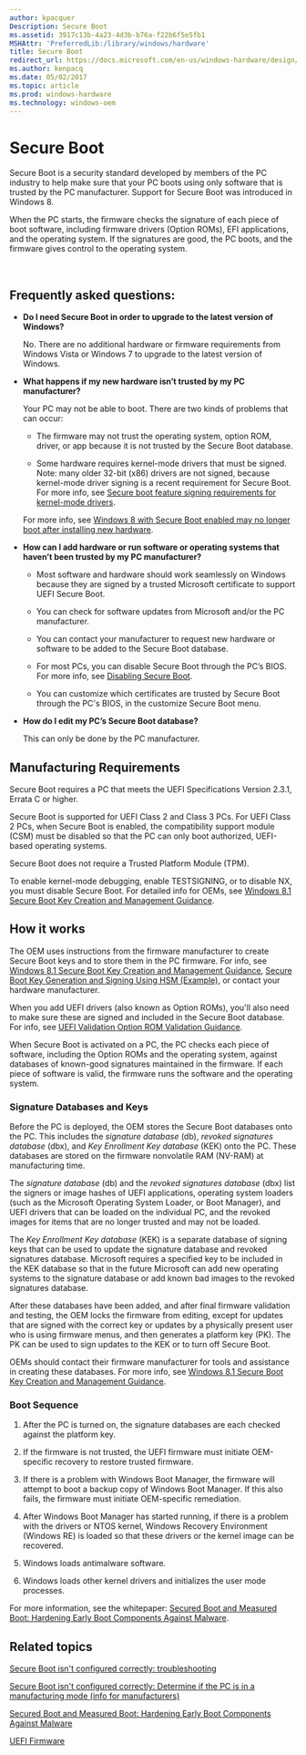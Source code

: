 ```yaml
---
author: kpacquer
Description: Secure Boot
ms.assetid: 3917c13b-4a23-4d3b-b76a-f22b6f5e5fb1
MSHAttr: 'PreferredLib:/library/windows/hardware'
title: Secure Boot
redirect_url: https://docs.microsoft.com/en-us/windows-hardware/design/device-experiences/oem-secure-boot
ms.author: kenpacq
ms.date: 05/02/2017
ms.topic: article
ms.prod: windows-hardware
ms.technology: windows-oem
---
```


# Secure Boot


Secure Boot is a security standard developed by members of the PC industry to help make sure that your PC boots using only software that is trusted by the PC manufacturer. Support for Secure Boot was introduced in Windows 8.

When the PC starts, the firmware checks the signature of each piece of boot software, including firmware drivers (Option ROMs), EFI applications, and the operating system. If the signatures are good, the PC boots, and the firmware gives control to the operating system.

 

## <span id="Frequently_asked_questions_"></span><span id="frequently_asked_questions_"></span><span id="FREQUENTLY_ASKED_QUESTIONS_"></span>Frequently asked questions:


-   **Do I need Secure Boot in order to upgrade to the latest version of Windows?**

    No. There are no additional hardware or firmware requirements from Windows Vista or Windows 7 to upgrade to the latest version of Windows.


-   **What happens if my new hardware isn’t trusted by my PC manufacturer?**

    Your PC may not be able to boot. There are two kinds of problems that can occur:

    -   The firmware may not trust the operating system, option ROM, driver, or app because it is not trusted by the Secure Boot database.

    -   Some hardware requires kernel-mode drivers that must be signed. Note: many older 32-bit (x86) drivers are not signed, because kernel-mode driver signing is a recent requirement for Secure Boot. For more info, see [Secure boot feature signing requirements for kernel-mode drivers](http://msdn.microsoft.com/library/windows/desktop/hh848062.aspx).

    For more info, see [Windows 8 with Secure Boot enabled may no longer boot after installing new hardware](http://support.microsoft.com/kb/2800988).

-   **How can I add hardware or run software or operating systems that haven’t been trusted by my PC manufacturer?**

    -   Most software and hardware should work seamlessly on Windows because they are signed by a trusted Microsoft certificate to support UEFI Secure Boot.

    -   You can check for software updates from Microsoft and/or the PC manufacturer.

    -   You can contact your manufacturer to request new hardware or software to be added to the Secure Boot database.

    -   For most PCs, you can disable Secure Boot through the PC’s BIOS. For more info, see [Disabling Secure Boot](disabling-secure-boot.md).

    -   You can customize which certificates are trusted by Secure Boot through the PC's BIOS, in the customize Secure Boot menu.

        
-   **How do I edit my PC’s Secure Boot database?**

    This can only be done by the PC manufacturer.

## <span id="Manufacturing_Requirements"></span><span id="manufacturing_requirements"></span><span id="MANUFACTURING_REQUIREMENTS"></span>Manufacturing Requirements


Secure Boot requires a PC that meets the UEFI Specifications Version 2.3.1, Errata C or higher.

Secure Boot is supported for UEFI Class 2 and Class 3 PCs. For UEFI Class 2 PCs, when Secure Boot is enabled, the compatibility support module (CSM) must be disabled so that the PC can only boot authorized, UEFI-based operating systems.

Secure Boot does not require a Trusted Platform Module (TPM).

To enable kernel-mode debugging, enable TESTSIGNING, or to disable NX, you must disable Secure Boot. For detailed info for OEMs, see [Windows 8.1 Secure Boot Key Creation and Management Guidance](windows-secure-boot-key-creation-and-management-guidance.md).

## <span id="How_it_works"></span><span id="how_it_works"></span><span id="HOW_IT_WORKS"></span>How it works


The OEM uses instructions from the firmware manufacturer to create Secure Boot keys and to store them in the PC firmware. For info, see [Windows 8.1 Secure Boot Key Creation and Management Guidance](windows-secure-boot-key-creation-and-management-guidance.md), [Secure Boot Key Generation and Signing Using HSM (Example)](secure-boot-key-generation-and-signing-using-hsm--example.md), or contact your hardware manufacturer.

When you add UEFI drivers (also known as Option ROMs), you'll also need to make sure these are signed and included in the Secure Boot database. For info, see [UEFI Validation Option ROM Validation Guidance](uefi-validation-option-rom-validation-guidance.md).

When Secure Boot is activated on a PC, the PC checks each piece of software, including the Option ROMs and the operating system, against databases of known-good signatures maintained in the firmware. If each piece of software is valid, the firmware runs the software and the operating system.

### <span id="Signature_Databases_and_Keys"></span><span id="signature_databases_and_keys"></span><span id="SIGNATURE_DATABASES_AND_KEYS"></span>Signature Databases and Keys

Before the PC is deployed, the OEM stores the Secure Boot databases onto the PC. This includes the *signature database* (db), *revoked signatures database* (dbx), and *Key Enrollment Key database* (KEK) onto the PC. These databases are stored on the firmware nonvolatile RAM (NV-RAM) at manufacturing time.

The *signature database* (db) and the *revoked signatures database* (dbx) list the signers or image hashes of UEFI applications, operating system loaders (such as the Microsoft Operating System Loader, or Boot Manager), and UEFI drivers that can be loaded on the individual PC, and the revoked images for items that are no longer trusted and may not be loaded.

The *Key Enrollment Key database* (KEK) is a separate database of signing keys that can be used to update the signature database and revoked signatures database. Microsoft requires a specified key to be included in the KEK database so that in the future Microsoft can add new operating systems to the signature database or add known bad images to the revoked signatures database.

After these databases have been added, and after final firmware validation and testing, the OEM locks the firmware from editing, except for updates that are signed with the correct key or updates by a physically present user who is using firmware menus, and then generates a platform key (PK). The PK can be used to sign updates to the KEK or to turn off Secure Boot.

OEMs should contact their firmware manufacturer for tools and assistance in creating these databases. For more info, see [Windows 8.1 Secure Boot Key Creation and Management Guidance](windows-secure-boot-key-creation-and-management-guidance.md).

### <span id="Boot_Sequence"></span><span id="boot_sequence"></span><span id="BOOT_SEQUENCE"></span>Boot Sequence

1.  After the PC is turned on, the signature databases are each checked against the platform key.

2.  If the firmware is not trusted, the UEFI firmware must initiate OEM-specific recovery to restore trusted firmware.

3.  If there is a problem with Windows Boot Manager, the firmware will attempt to boot a backup copy of Windows Boot Manager. If this also fails, the firmware must initiate OEM-specific remediation.

4.  After Windows Boot Manager has started running, if there is a problem with the drivers or NTOS kernel, Windows Recovery Environment (Windows RE) is loaded so that these drivers or the kernel image can be recovered.

5.  Windows loads antimalware software.

6.  Windows loads other kernel drivers and initializes the user mode processes.

For more information, see the whitepaper: [Secured Boot and Measured Boot: Hardening Early Boot Components Against Malware](http://go.microsoft.com/fwlink/?LinkId=278911).

## <span id="related_topics"></span>Related topics


[Secure Boot isn't configured correctly: troubleshooting](secure-boot-isnt-configured-correctly-troubleshooting.md)

[Secure Boot isn't configured correctly: Determine if the PC is in a manufacturing mode (info for manufacturers)](secure-boot-isnt-configured-correctly-determine-if-the-pc-is-in-a-manufacturing-mode--info-for-manufacturers.md)

[Secured Boot and Measured Boot: Hardening Early Boot Components Against Malware](http://go.microsoft.com/fwlink/?LinkId=278911)

[UEFI Firmware](uefi-firmware.md)

 

 






